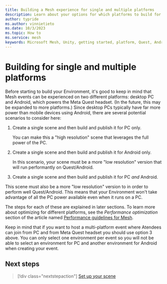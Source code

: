 ```yaml
---
title: Building a Mesh experience for single and multiple platforms
description: Learn about your options for which platforms to build for.
author: typride
ms.author: vinnietieto
ms.date: 10/3/2023
ms.topic: How to
ms.service: mesh
keywords: Microsoft Mesh, Unity, getting started, platform, Quest, Android, new project
---
```


# Building for single and multiple platforms

Before starting to build your Environment, it's good to keep in mind
that Mesh events can be experienced on two different platforms: desktop
PC and Android, which powers the Meta Quest headset. (In the future,
this may be expanded to more platforms.) Since desktop PCs typically
have far more power than mobile devices using Android, there are several
potential scenarios to consider here:

1. Create a single scene and then build and publish it for PC only.

    You can make this a "high resolution" scene that leverages the full power of the PC.

2. Create a single scene and then build and publish it for Android only.

    In this scenario, your scene must be a more "low resolution" version that will run performantly on Quest/Android.

3. Create a single scene and then build and publish it for PC *and* Android.

This scene must also be a more "low resolution" version to in order to perform well Quest/Android. This means that your Environment won't take advantage of all the PC power available even when it runs on a PC.

The steps for each of these are explained in later sections. To learn more about optimizing for different platforms, see the *Performance optimization* section of the article named [Performance guidelines for Mesh](../debug-and-optimize-performance/performance-guidelines.md#performance-thresholds).

Keep in mind that if you want to host a multi-platform event where Atendees can join from PC and from Meta Quest headset you should use option 3 above. You can only select one environment per event so you will not be able to select an environment for PC and another environment for Android when creating your event.

## Next steps

> [!div class="nextstepaction"]
> [Set up your scene](set-up-your-scene.md)
